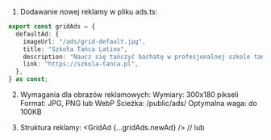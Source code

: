 1. Dodawanie nowej reklamy w pliku ads.ts:

```ts
export const gridAds = {
  defaultAd: {
    imageUrl: "/ads/grid-default.jpg",
    title: "Szkoła Tańca Latino",
    description: "Naucz się tańczyć bachatę w profesjonalnej szkole tańca",
    link: "https://szkola-tanca.pl",
  },
} as const;
```

2. Wymagania dla obrazów reklamowych:
   Wymiary: 300x180 pikseli
   Format: JPG, PNG lub WebP
   Ścieżka: /public/ads/
   Optymalna waga: do 100KB

3. Struktura reklamy:
   <GridAd {...gridAds.newAd} />
   // lub
   <GridAd 
     imageUrl="/ads/new-ad.jpg"
     title="Tytuł reklamy"
     description="Opis reklamy"
     link="https://twoj-link.pl"
   />
